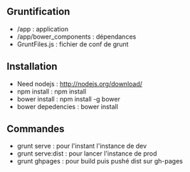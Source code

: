 ## Gruntification

* /app : application
* /app/bower_components : dépendances
* GruntFiles.js : fichier de conf de grunt

## Installation

* Need nodejs : http://nodejs.org/download/
* npm install : npm install
* bower install : npm install -g bower
* bower depedencies : bower install

## Commandes

* grunt serve : pour l'instant l'instance de dev
* grunt serve:dist : pour lancer l'instance de prod
* grunt ghpages : pour build puis pushé dist sur gh-pages
